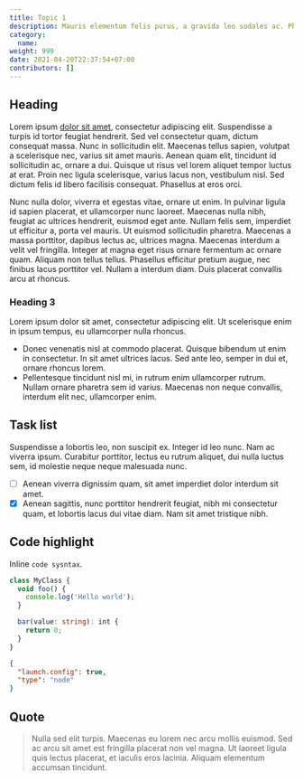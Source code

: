 ```yaml
---
title: Topic 1
description: Mauris elementum felis purus, a gravida leo sodales ac. Phasellus et tempus purus. Cras nibh tellus, convallis at mollis a, egestas ac sem. Donec erat mauris, tempor id accumsan id, facilisis non sapien.
category:
  name:
weight: 999
date: 2021-04-20T22:37:54+07:00
contributors: []
---
```


## Heading

Lorem ipsum [dolor sit amet](#), consectetur adipiscing elit. Suspendisse a turpis id tortor feugiat hendrerit. Sed vel consectetur quam, dictum consequat massa. Nunc in sollicitudin elit. Maecenas tellus sapien, volutpat a scelerisque nec, varius sit amet mauris. Aenean quam elit, tincidunt id sollicitudin ac, ornare a dui. Quisque ut risus vel lorem aliquet tempor luctus at erat. Proin nec ligula scelerisque, varius lacus non, vestibulum nisl. Sed dictum felis id libero facilisis consequat. Phasellus at eros orci.

Nunc nulla dolor, viverra et egestas vitae, ornare ut enim. In pulvinar ligula id sapien placerat, et ullamcorper nunc laoreet. Maecenas nulla nibh, feugiat ac ultrices hendrerit, euismod eget ante. Nullam felis sem, imperdiet ut efficitur a, porta vel mauris. Ut euismod sollicitudin pharetra. Maecenas a massa porttitor, dapibus lectus ac, ultrices magna. Maecenas interdum a velit vel fringilla. Integer at magna eget risus ornare fermentum ac ornare quam. Aliquam non tellus tellus. Phasellus efficitur pretium augue, nec finibus lacus porttitor vel. Nullam a interdum diam. Duis placerat convallis arcu at rhoncus.

### Heading 3

Lorem ipsum dolor sit amet, consectetur adipiscing elit. Ut scelerisque enim in ipsum tempus, eu ullamcorper nulla rhoncus.

- Donec venenatis nisl at commodo placerat. Quisque bibendum ut enim in consectetur. In sit amet ultrices lacus. Sed ante leo, semper in dui et, ornare rhoncus lorem.
- Pellentesque tincidunt nisl mi, in rutrum enim ullamcorper rutrum. Nullam ornare pharetra sem id varius. Maecenas non neque convallis, interdum elit nec, ullamcorper enim.

## Task list

Suspendisse a lobortis leo, non suscipit ex. Integer id leo nunc. Nam ac viverra ipsum. Curabitur porttitor, lectus eu rutrum aliquet, dui nulla luctus sem, id molestie neque neque malesuada nunc.

- [ ] Aenean viverra dignissim quam, sit amet imperdiet dolor interdum sit amet.
- [x] Aenean sagittis, nunc porttitor hendrerit feugiat, nibh mi consectetur quam, et lobortis lacus dui vitae diam. Nam sit amet tristique nibh.

## Code highlight

Inline `code sysntax`.

```ts
class MyClass {
  void foo() {
    console.log('Hello world');
  }

  bar(value: string): int {
    return 0;
  }
}
```

```json
{
  "launch.config": true,
  "type": "node"
}
```

## Quote

> Nulla sed elit turpis. Maecenas eu lorem nec arcu mollis euismod. Sed ac arcu sit amet est fringilla placerat non vel magna. Ut laoreet ligula quis lectus placerat, et iaculis eros lacinia. Aliquam elementum accumsan tincidunt.
